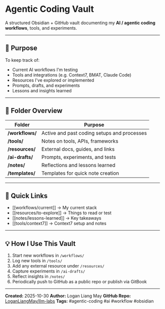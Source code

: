 # Agentic Coding Vault

A structured Obsidian + GitHub vault documenting my **AI / agentic coding workflows**, tools, and experiments.

---

## 🧠 Purpose
To keep track of:
- Current AI workflows I'm testing
- Tools and integrations (e.g. Context7, BMAT, Claude Code)
- Resources I've explored or implemented
- Prompts, drafts, and experiments
- Lessons and insights learned

---

## 📁 Folder Overview

| Folder | Purpose |
|--------|----------|
| **/workflows/** | Active and past coding setups and processes |
| **/tools/** | Notes on tools, APIs, frameworks |
| **/resources/** | External docs, guides, and links |
| **/ai-drafts/** | Prompts, experiments, and tests |
| **/notes/** | Reflections and lessons learned |
| **/templates/** | Templates for quick note creation |

---

## 🔗 Quick Links
- [[workflows/current]] → My current stack
- [[resources/to-explore]] → Things to read or test
- [[notes/lessons-learned]] → Key takeaways
- [[tools/context7]] → Context7 setup and notes

---

## 💡 How I Use This Vault
1. Start new workflows in `/workflows/`
2. Log new tools in `/tools/`
3. Add any external resource under `/resources/`
4. Capture experiments in `/ai-drafts/`
5. Reflect insights in `/notes/`
6. Periodically push to GitHub as a public repo or publish via GitBook

---

**Created:** 2025-10-30
**Author:** Logan Liang May
**GitHub Repo:** [LoganLiangMay/llm-labs](https://github.com/LoganLiangMay/llm-labs)
**Tags:** #agentic-coding #ai #workflow #obsidian
